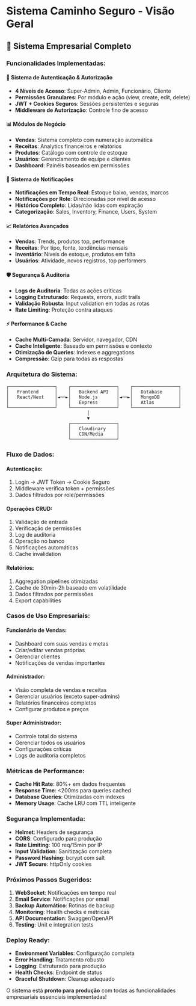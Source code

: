 # Sistema Caminho Seguro - Visão Geral

## 🚀 Sistema Empresarial Completo

### **Funcionalidades Implementadas:**

#### 🔐 **Sistema de Autenticação & Autorização**
- **4 Níveis de Acesso**: Super-Admin, Admin, Funcionário, Cliente
- **Permissões Granulares**: Por módulo e ação (view, create, edit, delete)
- **JWT + Cookies Seguros**: Sessões persistentes e seguras
- **Middleware de Autorização**: Controle fino de acesso

#### 📊 **Módulos de Negócio**
- **Vendas**: Sistema completo com numeração automática
- **Receitas**: Analytics financeiros e relatórios
- **Produtos**: Catálogo com controle de estoque
- **Usuários**: Gerenciamento de equipe e clientes
- **Dashboard**: Painéis baseados em permissões

#### 🔔 **Sistema de Notificações**
- **Notificações em Tempo Real**: Estoque baixo, vendas, marcos
- **Notificações por Role**: Direcionadas por nível de acesso
- **Histórico Completo**: Lidas/não lidas com expiração
- **Categorização**: Sales, Inventory, Finance, Users, System

#### 📈 **Relatórios Avançados**
- **Vendas**: Trends, produtos top, performance
- **Receitas**: Por tipo, fonte, tendências mensais
- **Inventário**: Níveis de estoque, produtos em falta
- **Usuários**: Atividade, novos registros, top performers

#### 🛡️ **Segurança & Auditoria**
- **Logs de Auditoria**: Todas as ações críticas
- **Logging Estruturado**: Requests, errors, audit trails
- **Validação Robusta**: Input validation em todas as rotas
- **Rate Limiting**: Proteção contra ataques

#### ⚡ **Performance & Cache**
- **Cache Multi-Camada**: Servidor, navegador, CDN
- **Cache Inteligente**: Baseado em permissões e contexto
- **Otimização de Queries**: Indexes e aggregations
- **Compressão**: Gzip para todas as respostas

### **Arquitetura do Sistema:**

```
┌─────────────────┐    ┌─────────────────┐    ┌─────────────────┐
│   Frontend      │    │   Backend API   │    │   Database      │
│   React/Next    │◄──►│   Node.js       │◄──►│   MongoDB       │
│                 │    │   Express       │    │   Atlas         │
└─────────────────┘    └─────────────────┘    └─────────────────┘
                              │
                              ▼
                       ┌─────────────────┐
                       │   Cloudinary    │
                       │   CDN/Media     │
                       └─────────────────┘
```

### **Fluxo de Dados:**

#### **Autenticação:**
1. Login → JWT Token → Cookie Seguro
2. Middleware verifica token + permissões
3. Dados filtrados por role/permissões

#### **Operações CRUD:**
1. Validação de entrada
2. Verificação de permissões
3. Log de auditoria
4. Operação no banco
5. Notificações automáticas
6. Cache invalidation

#### **Relatórios:**
1. Aggregation pipelines otimizadas
2. Cache de 30min-2h baseado em volatilidade
3. Dados filtrados por permissões
4. Export capabilities

### **Casos de Uso Empresariais:**

#### **Funcionário de Vendas:**
- Dashboard com suas vendas e metas
- Criar/editar vendas próprias
- Gerenciar clientes
- Notificações de vendas importantes

#### **Administrador:**
- Visão completa de vendas e receitas
- Gerenciar usuários (exceto super-admins)
- Relatórios financeiros completos
- Configurar produtos e preços

#### **Super Administrador:**
- Controle total do sistema
- Gerenciar todos os usuários
- Configurações críticas
- Logs de auditoria completos

### **Métricas de Performance:**

- **Cache Hit Rate**: 80%+ em dados frequentes
- **Response Time**: <200ms para queries cached
- **Database Queries**: Otimizadas com indexes
- **Memory Usage**: Cache LRU com TTL inteligente

### **Segurança Implementada:**

- **Helmet**: Headers de segurança
- **CORS**: Configurado para produção
- **Rate Limiting**: 100 req/15min por IP
- **Input Validation**: Sanitização completa
- **Password Hashing**: bcrypt com salt
- **JWT Secure**: httpOnly cookies

### **Próximos Passos Sugeridos:**

1. **WebSocket**: Notificações em tempo real
2. **Email Service**: Notificações por email
3. **Backup Automático**: Rotinas de backup
4. **Monitoring**: Health checks e métricas
5. **API Documentation**: Swagger/OpenAPI
6. **Testing**: Unit e integration tests

### **Deploy Ready:**

- **Environment Variables**: Configuração completa
- **Error Handling**: Tratamento robusto
- **Logging**: Estruturado para produção
- **Health Checks**: Endpoint de status
- **Graceful Shutdown**: Cleanup adequado

O sistema está **pronto para produção** com todas as funcionalidades empresariais essenciais implementadas!